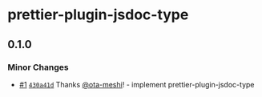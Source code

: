 # prettier-plugin-jsdoc-type

## 0.1.0

### Minor Changes

- [#1](https://github.com/ota-meshi/prettier-plugin-jsdoc-type/pull/1) [`430a41d`](https://github.com/ota-meshi/prettier-plugin-jsdoc-type/commit/430a41d84813d9f701cc059b3a52e55c695db438) Thanks [@ota-meshi](https://github.com/ota-meshi)! - implement prettier-plugin-jsdoc-type
